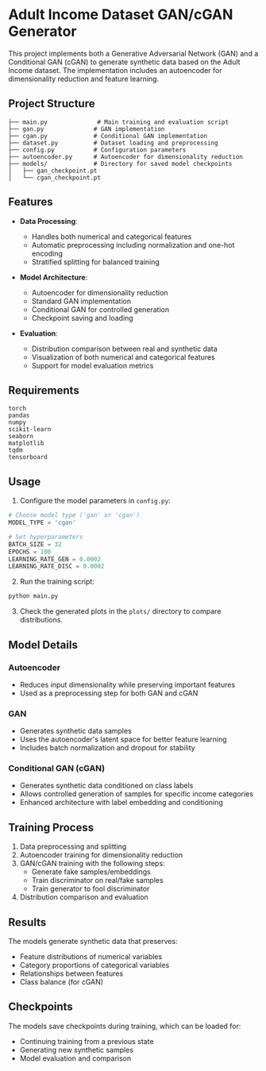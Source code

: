 # Adult Income Dataset GAN/cGAN Generator

This project implements both a Generative Adversarial Network (GAN) and a Conditional GAN (cGAN) to generate synthetic data based on the Adult Income dataset. The implementation includes an autoencoder for dimensionality reduction and feature learning.

## Project Structure

```
├── main.py              # Main training and evaluation script
├── gan.py              # GAN implementation
├── cgan.py             # Conditional GAN implementation
├── dataset.py          # Dataset loading and preprocessing
├── config.py           # Configuration parameters
├── autoencoder.py      # Autoencoder for dimensionality reduction
├── models/             # Directory for saved model checkpoints
│   ├── gan_checkpoint.pt
│   └── cgan_checkpoint.pt
```

## Features

- **Data Processing**:
  - Handles both numerical and categorical features
  - Automatic preprocessing including normalization and one-hot encoding
  - Stratified splitting for balanced training

- **Model Architecture**:
  - Autoencoder for dimensionality reduction
  - Standard GAN implementation
  - Conditional GAN for controlled generation
  - Checkpoint saving and loading

- **Evaluation**:
  - Distribution comparison between real and synthetic data
  - Visualization of both numerical and categorical features
  - Support for model evaluation metrics

## Requirements

```
torch
pandas
numpy
scikit-learn
seaborn
matplotlib
tqdm
tensorboard
```

## Usage

1. Configure the model parameters in `config.py`:
```python
# Choose model type ('gan' or 'cgan')
MODEL_TYPE = 'cgan'

# Set hyperparameters
BATCH_SIZE = 32
EPOCHS = 100
LEARNING_RATE_GEN = 0.0002
LEARNING_RATE_DISC = 0.0002
```

2. Run the training script:
```bash
python main.py
```

3. Check the generated plots in the `plots/` directory to compare distributions.

## Model Details

### Autoencoder
- Reduces input dimensionality while preserving important features
- Used as a preprocessing step for both GAN and cGAN

### GAN
- Generates synthetic data samples
- Uses the autoencoder's latent space for better feature learning
- Includes batch normalization and dropout for stability

### Conditional GAN (cGAN)
- Generates synthetic data conditioned on class labels
- Allows controlled generation of samples for specific income categories
- Enhanced architecture with label embedding and conditioning

## Training Process

1. Data preprocessing and splitting
2. Autoencoder training for dimensionality reduction
3. GAN/cGAN training with the following steps:
   - Generate fake samples/embeddings
   - Train discriminator on real/fake samples
   - Train generator to fool discriminator
4. Distribution comparison and evaluation

## Results

The models generate synthetic data that preserves:
- Feature distributions of numerical variables
- Category proportions of categorical variables
- Relationships between features
- Class balance (for cGAN)

## Checkpoints

The models save checkpoints during training, which can be loaded for:
- Continuing training from a previous state
- Generating new synthetic samples
- Model evaluation and comparison
